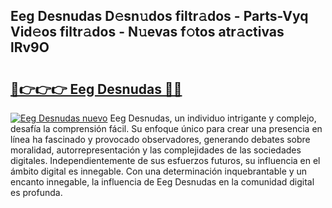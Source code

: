 ## Eeg Desnudas D𝚎sn𝚞dos filtr𝚊dos - Parts-Vyq Vid𝚎os filtr𝚊dos - N𝚞evas f𝚘tos atr𝚊ctivas lRv9O

# <h2><a href="http://mb4bf2.tromn.icu/?c=Eeg+Desnudas">🔗👉👉👉 Eeg Desnudas 🔗🔗</a></h2>

[![Eeg Desnudas nuevo](https://i.imgur.com/pEAQMta.gif)](http://mb4bf2.tromn.icu/?c=Eeg+Desnudas)
Eeg Desnudas, un individuo intrigante y complejo, desafía la comprensión fácil. Su enfoque único para crear una presencia en línea ha fascinado y provocado observadores, generando debates sobre moralidad, autorrepresentación y las complejidades de las sociedades digitales. Independientemente de sus esfuerzos futuros, su influencia en el ámbito digital es innegable. Con una determinación inquebrantable y un encanto innegable, la influencia de Eeg Desnudas en la comunidad digital es profunda.
